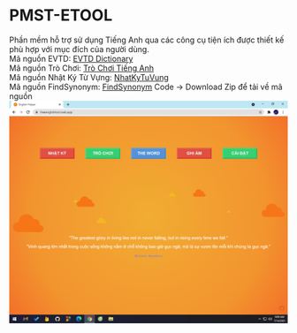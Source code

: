 # PMST-ETOOL
Phần mềm hỗ trợ sử dụng Tiếng Anh qua các công cụ tiện ích được thiết kế phù hợp với mục đích của người dùng. <br>
Mã nguồn EVTD: <a href="https://github.com/ghelix2004/EVTD-Page" target="_blank">EVTD Dictionary</a> <br>
Mã nguồn Trò Chơi: <a href="https://github.com/ghelix2004/Game-With-English" target="_blank">Trò Chơi Tiếng Anh</a> <br> 
Mã nguồn Nhật Ký Từ Vựng: <a href="https://github.com/ghelix2004/nhatkytuvung" target="_blank">NhatKyTuVung</a> <br>
Mã nguồn FindSynonym: <a href="https://github.com/ghelix2004/findsynonym" target="_blank">FindSynonym</a>
Code -> Download Zip để tải về mã nguồn
![Demo](https://raw.githubusercontent.com/ghelix2004/PMST-ETOOL/master/img/Demo.png)
